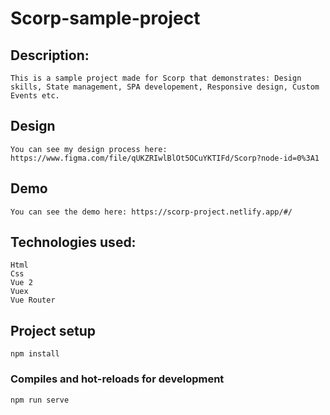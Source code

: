 # Scorp-sample-project

## Description:
```
This is a sample project made for Scorp that demonstrates: Design skills, State management, SPA developement, Responsive design, Custom Events etc.
```
## Design 
```
You can see my design process here: https://www.figma.com/file/qUKZRIwlBlOt5OCuYKTIFd/Scorp?node-id=0%3A1
```
## Demo
```
You can see the demo here: https://scorp-project.netlify.app/#/
```

## Technologies used:
```
Html
Css
Vue 2
Vuex 
Vue Router
```

## Project setup
```
npm install
```

### Compiles and hot-reloads for development
```
npm run serve
```

